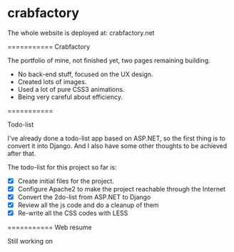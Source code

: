 crabfactory
===========

The whole website is deployed at: crabfactory.net

===========
Crabfactory

The portfolio of mine, not finished yet, two pages remaining building.

- No back-end stuff, focused on the UX design.
- Created lots of images.
- Used a lot of pure CSS3 animations.
- Being very careful about efficiency.

===========

Todo-list

I've already done a todo-list app based on ASP.NET, so the first thing is to convert it into Django.
And I also have some other thoughts to be achieved after that.

The todo-list for this project so far is:

- [x] Create initial files for the project.
- [x] Configure Apache2 to make the project reachable through the Internet
- [x] Convert the 2do-list from ASP.NET to Django
- [x] Review all the js code and do a cleanup of them
- [x] Re-write all the CSS codes with LESS

===========
Web resume

Still working on
